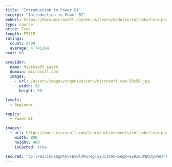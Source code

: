 ```yaml
---
title: "Introduction to Power BI"
excerpt: "Introduction to Power BI"
webUrl: https://docs.microsoft.com/en-us/learn/modules/introduction-power-bi/
type: course
price: Free
length: PT31M
ratings:
  count: 8499
  average: 4.745264
heat: 68

provider:
  name: Microsoft Learn
  domain: microsoft.com
  images:
    - url: /assets/images/organizations/microsoft.com-50x50.jpg
      width: 50
      height: 50

levels:
  - Beginner

topics:
  - Power BI

images:
  - url: https://docs.microsoft.com/learn/achievements/introduction-power-bi-social.png
    width: 800
    height: 400
    isCached: true

secured: "cSTl+esJin6aGgmtHv+EVBl4NuTegTy23cJKAUx6egK+eZ9iN3PBQ3y0AuYhkqvykd7ctRmgpzsXQmMtJVVQZAaHWLGsseWHvJA9otvqKlB8BxqM+dEBTjjf61qdQmxY54ybXtpjCR/iTTrDbHq6Qr9mxAvpY/QMpCP5Fns4WPf0c0C0k6d5uG237HFhwhnyzcY2GQqnNfCAorvG93/Bkzbn1bnu3zvgTOcEKmxqFuAuRXOGfyi6kGDCtvEPoARpeP8bEY3pDdxOAVo11HVe7gpsONRpfWoo6FCONoZ7kdLylJ8MXOwj2B84Zc4qxOLOnMLafgz4rbRQHcqsnOhnwR00NMHrec9oXshvx6KIyHkuXTPX6rdl8sr+2btMv3NHfsNGPm1kS7J4Wym+nScyX7XhryFKxCM+9yFZ8CBhzaM=;fiYsL2QyRxTlcFJhh0A6ug=="
---
```


